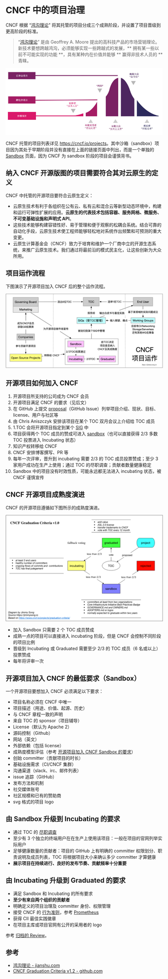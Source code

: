 # CNCF 中的项目治理

CNCF 根据 “[鸿沟理论](https://www.jianshu.com/p/a305fa93580b)” 将其托管的项目分成三个成熟阶段，并设置了项目晋级到更高阶段的标准。

> “[鸿沟理论](https://www.jianshu.com/p/a305fa93580b)” 是由 Geoffrey A. Moore 提出的高科技产品的市场营销理论。新技术要想跨越鸿沟，必须能够实现一些跨越式的发展，** 拥有某一些以前不可能实现的功能 **，具有某种内在价值并能够 ** 赢得非技术人员的 ** 青睐。

![CNCF 项目的成熟度分类](../images/cncf-graduation.jpg)

CNCF 托管的项目列表详见 <https://cncf.io/projects>。其中沙箱（sandbox）项目因为其处于早期阶段并没有直接在上面的链接页面中列出，而是一个单独的 [Sandbox](https://www.cncf.io/sandbox-projects/) 页面，因为 CNCF 为 sandbox 阶段的项目会谨慎背书。

## 纳入 CNCF 开源版图的项目需要符合其对云原生的定义

CNCF 中托管的开源项目要符合云原生定义：

- 云原生技术有利于各组织在公有云、私有云和混合云等新型动态环境中，构建和运行可弹性扩展的应用。**云原生的代表技术包括容器、服务网格、微服务、不可变基础设施和声明式 API**。
- 这些技术能够构建容错性好、易于管理和便于观察的松耦合系统。结合可靠的自动化手段，云原生技术使工程师能够轻松地对系统作出频繁和可预测的重大变更。
- 云原生计算基金会（CNCF）致力于培育和维护一个厂商中立的开源生态系统，来推广云原生技术。我们通过将最前沿的模式民主化，让这些创新为大众所用。

## 项目运作流程

下图演示了开源项目加入 CNCF 后的整个运作流程。

![CNCF 中的项目运作](../images/006tNc79ly1g1yz80ag98j31cs0n2gr7.jpg)

## 开源项目如何加入 CNCF

1. 开源项目所支持的公司成为 CNCF 会员
2. 开源项目满足 CNCF 的要求（见后文）
3. 在 GitHub 上提交 [proposal](https://github.com/cncf/toc/issues/113)（GitHub Issue）列举项目介绍、现状、目标、license、用户与社区等
4. 由 Chris Aniszczyk 安排该项目在某个 TOC 双月会议上介绍给 TOC 成员
5. 1.TOC 会将开源项目指定到某个 [SIG](cncf-sig.md) 中
6. 项目获得两个 TOC 成员的赞成可进入 [sandbox](https://github.com/cncf/toc/blob/master/process/sandbox.md)（也可以直接获得 2/3 多数 TOC 投票进入 Incubating 状态）
7. 知识产权转移给 CNCF
8. CNCF 安排博客撰写、PR 等
9. 每年一次评审，晋升到 incubating 需要 2/3 的 TOC 成员投票赞成；至少 3 家用户成功在生产上使用；通过 TOC 的尽职调查；贡献者数量健康稳定
10. Sandbox 中的项目没有时效性质，可能永远都无法进入 incubating 状态，被 CNCF 谨慎宣传

## CNCF 开源项目成熟度演进

CNCF 的开源项目遵循如下图所示的成熟度演进。

![CNCF 项目成熟度级别](../images/cncf-graduation-criteria-v2.jpg)

- 加入 Sandbox 只需要 2 个 TOC 成员赞成
- 成熟一点的项目可以直接进入 incubating 阶段，但是 CNCF 会控制不同阶段的项目比例
- 晋级到 Incubating 或 Graduated 需要至少 2/3 的 TOC 成员（6 名或以上）投票赞成
- 每年将评审一次

## 开源项目加入 CNCF 的最低要求（Sandbox）

一个开源项目要想加入 CNCF 必须满足以下要求：

- 项目名称必须在 CNCF 中唯一
- 项目描述（用途、价值、起源、历史）
- 与 CNCF 章程一致的声明
- 来自 TOC 的 sponsor（项目辅导）
- License（默认为 Apache 2）
- 源码控制（Github）
- 网站（英文）
- 外部依赖（包括 license）
- 成熟度模型评估（参考 [开源项目加入 CNCF Sandbox 的要求](cncf-sandbox-criteria.md)）
- 创始 committer（贡献项目的时长）
- 基础设施需求（CI/CNCF 集群）
- 沟通渠道（slack、irc、邮件列表）
- issue 追踪（GitHub）
- 发布方法和机制
- 社交媒体账号
- 社区规模和已有的赞助商
- svg 格式的项目 logo

## 由 Sandbox 升级到 Incubating 的要求

- 通过 TOC 的 [尽职调查](https://github.com/cncf/toc/blob/master/process/due-diligence-guidelines.md)
- 至少有 3 个独立的终端用户在在生产上使用该项目：一般在项目的官网列举实际用户
- 足够健康数量的贡献者：项目的 GitHub 上有明确的 committer 权限划分、职责说明及成员列表，TOC 将根据项目大小来确认多少 committer 才算健康
- **展示项目在持续进行、良好的发布节奏、贡献频率十分重要**

## 由 Incubating 升级到 Graduated 的要求

- 满足 Sandbox 和 Incubating 的所有要求
- **至少有来自两个组织的贡献者**
- 明确定义的项目治理及 committer 身份、权限管理
- 接受 CNCF 的 [行为准则](https://github.com/cncf/foundation/blob/master/code-of-conduct.md)，参考 [Prometheus](https://bestpractices.coreinfrastructure.org/en/projects/486)
- 获得 CII 最佳实践徽章
- 在项目主库或项目官网有公开的采用者的 logo

参考 [归档的 Review](https://github.com/cncf/toc/tree/master/reviews)。

## 参考

- [鸿沟理论 - jianshu.com](https://www.jianshu.com/p/a305fa93580b)
- [CNCF Graduation Criteria v1.2 - github.com](https://github.com/cncf/toc/blob/master/process/graduation_criteria.adoc)